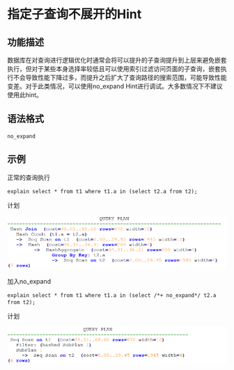 # 指定子查询不展开的Hint<a name="ZH-CN_TOPIC_0000001143320483"></a>

## 功能描述<a name="section290819468377"></a>

数据库在对查询进行逻辑优化时通常会将可以提升的子查询提升到上层来避免嵌套执行，但对于某些本身选择率较低且可以使用索引过滤访问页面的子查询，嵌套执行不会导致性能下降过多，而提升之后扩大了查询路径的搜索范围，可能导致性能变差。对于此类情况，可以使用no\_expand Hint进行调试。大多数情况下不建议使用此hint。

## 语法格式<a name="section530131664410"></a>

```
no_expand
```

## 示例<a name="section175581239572"></a>

正常的查询执行

```
explain select * from t1 where t1.a in (select t2.a from t2);
```

计划

![](figures/zh-cn_image_0000001209615959.png)

加入no\_expand

```
explain select * from t1 where t1.a in (select /*+ no_expand*/ t2.a from t2);
```

计划

![](figures/zh-cn_image_0000001209736009.png)

